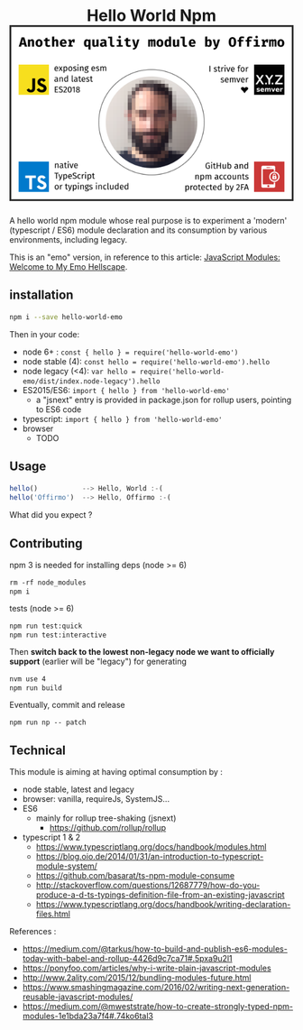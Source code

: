 
<h1 align="center">
	Hello World Npm
	<img src="../../doc/quality-seal/offirmos_quality_seal.svg" alt="Offirmo’s quality seal">
</h1>

A hello world npm module whose real purpose is to experiment a 'modern' (typescript / ES6)
module declaration and its consumption by various environments, including legacy.

This is an "emo" version, in reference to this article: [JavaScript Modules: Welcome to My Emo Hellscape](https://medium.com/@trek/last-week-i-had-a-small-meltdown-on-twitter-about-npms-future-plans-around-front-end-packaging-b424dd8d367a).

## installation

```sh
npm i --save hello-world-emo
```

Then in your code:
* node 6+ : `const { hello } = require('hello-world-emo')`
* node stable (4): `const hello = require('hello-world-emo').hello`
* node legacy (<4): `var hello = require('hello-world-emo/dist/index.node-legacy').hello`
* ES2015/ES6: `import { hello } from 'hello-world-emo'`
  * a "jsnext" entry is provided in package.json for rollup users, pointing to ES6 code
* typescript: `import { hello } from 'hello-world-emo'`
* browser
  * TODO

## Usage

```js
hello()           --> Hello, World :-(
hello('Offirmo')  --> Hello, Offirmo :-(
```
What did you expect ?


## Contributing
npm 3 is needed for installing deps (node >= 6)
```shell
rm -rf node_modules
npm i
```

tests (node >= 6)
```shell
npm run test:quick
npm run test:interactive
```

Then **switch back to the lowest non-legacy node we want to officially support** (earlier will be "legacy") for generating
```shell
nvm use 4
npm run build
```
Eventually, commit and release
```shell
npm run np -- patch
```


## Technical
This module is aiming at having optimal consumption by :
* node stable, latest and legacy
* browser: vanilla, requireJs, SystemJS...
* ES6
  * mainly for rollup tree-shaking (jsnext)
    * https://github.com/rollup/rollup
* typescript 1 & 2
  * https://www.typescriptlang.org/docs/handbook/modules.html
  * https://blog.oio.de/2014/01/31/an-introduction-to-typescript-module-system/
  * https://github.com/basarat/ts-npm-module-consume
  * http://stackoverflow.com/questions/12687779/how-do-you-produce-a-d-ts-typings-definition-file-from-an-existing-javascript
  * https://www.typescriptlang.org/docs/handbook/writing-declaration-files.html


References :
* https://medium.com/@tarkus/how-to-build-and-publish-es6-modules-today-with-babel-and-rollup-4426d9c7ca71#.5pxa9u2l1
* https://ponyfoo.com/articles/why-i-write-plain-javascript-modules
* http://www.2ality.com/2015/12/bundling-modules-future.html
* https://www.smashingmagazine.com/2016/02/writing-next-generation-reusable-javascript-modules/
* https://medium.com/@mweststrate/how-to-create-strongly-typed-npm-modules-1e1bda23a7f4#.74ko6tal3
